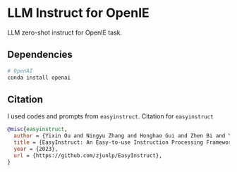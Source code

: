# LLM Instruct for OpenIE

LLM zero-shot instruct for OpenIE task.

## Dependencies

```bash
# OpenAI
conda install openai
```

## Citation

I used codes and prompts from `easyinstruct`. Citation for `easyinstruct`

```bibtex
@misc{easyinstruct,
  author = {Yixin Ou and Ningyu Zhang and Honghao Gui and Zhen Bi and Yida Xue and Runnan Fang and Kangwei Liu and Lei Li and Shuofei Qiao and Huajun Chen},
  title = {EasyInstruct: An Easy-to-use Instruction Processing Framework for Large Language Models},
  year = {2023},
  url = {https://github.com/zjunlp/EasyInstruct},
}
```
